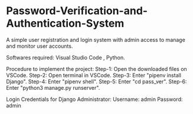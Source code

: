 # Password-Verification-and-Authentication-System
A simple user registration and login system with admin access to manage and monitor user accounts.

Softwares required:
Visual Studio Code , Python.

Procedure to implement the project:
Step-1:   Open the downloaded files on VSCode.
Step-2:   Open terminal in VSCode.
Step-3:   Enter "pipenv install Django".
Step-4:   Enter "pipenv shell".
Step-5:   Enter "cd pass_ver".
Step-6:   Enter "python3 manage.py runserver".

Login Credentials for Django Administrator:
Username:   admin
Password:   admin
